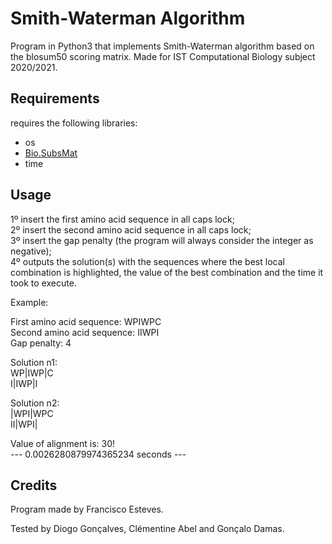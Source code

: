 # Smith-Waterman Algorithm
Program in Python3 that implements Smith-Waterman algorithm based on the blosum50 scoring matrix.
Made for IST Computational Biology subject 2020/2021.

## Requirements
requires the following libraries:
- os
- [Bio.SubsMat](https://biopython.org/wiki/Download)
- time

## Usage
1º insert the first amino acid sequence in all caps lock;  
2º insert the second amino acid sequence in all caps lock;  
3º insert the gap penalty (the program will always consider the integer as negative);  
4º outputs the solution(s) with the sequences where the best local combination is highlighted, the value of the best combination and the time it took to execute.

Example:

First amino acid sequence: WPIWPC  
Second amino acid sequence: IIWPI  
Gap penalty: 4

Solution n1:  
WP|IWP|C  
 I|IWP|I 
 
Solution n2:  
  |WPI|WPC  
II|WPI| 

Value of alignment is: 30!  
--- 0.0026280879974365234 seconds ---

## Credits
Program made by Francisco Esteves.

Tested by Diogo Gonçalves, Clémentine Abel and Gonçalo Damas.

